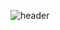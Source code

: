 ![header](https://capsule-render.vercel.app/api?type=Transparent&color=hexcode&height=300&section=header&text=Good%20to%20see%20you%20%F0%9F%A4%97)
